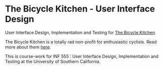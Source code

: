 # The Bicycle Kitchen - User Interface Design

User Interface Design, Implementation and Testing for [The Bicycle Kitchen](http://www.bicyclekitchen.com/).

The Bicycle Kitchen is a totally rad non-profit for enthusiastic cyclists. Read more about them [here](http://www.bicyclekitchen.com/index.php?/about-this-site/).

This is course-work for INF 555 : User Interface Design, Implementation and Testing at the University of Southern California.
